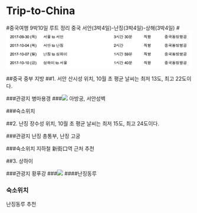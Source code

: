 # Trip-to-China
#중국여행 9박10일 루트 정리
중국 서안(3박4일)-난징(3박4일)-상해(3박4일) 
#![](https://github.com/GeekInTheClass/Trip-to-China/blob/master/스크린샷%202017-01-04%2012.18.31.png)


##중국 중부 지방 
##1. 서안
산시성 위치, 10월 초 평균 날씨는 최저 13도, 최고 22도이다.

###관광지
병마용갱
###![](http://cfs6.blog.daum.net/image/35/blog/2007/10/19/23/03/4718b932b3db5&filename=병마총.jpg)
아방궁, 
서안성벽

###숙소위치


##2. 난징
장수성 위치, 10월 초 평균 날씨는 최저 15도, 최고 24도이다.

###관광지
난징 총통부, 
난징 고궁

###숙소위치
지하철 新街口역 근처 추천


##3. 상하이

###관광지
황푸강
###![](http://cfile22.uf.tistory.com/image/2330C64F5566D8EC16E287)
####난징동루

### 숙소위치
난징동루 추천 




